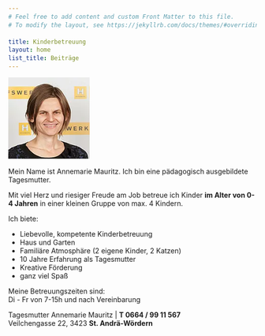 ```yaml
---
# Feel free to add content and custom Front Matter to this file.
# To modify the layout, see https://jekyllrb.com/docs/themes/#overriding-theme-defaults

title: Kinderbetreuung
layout: home
list_title: Beiträge
---
```


![Annemarie Mauritz](/assets/annemarie_mauritz.png)

Mein Name ist Annemarie Mauritz. Ich bin eine pädagogisch
ausgebildete Tagesmutter.

Mit viel Herz und riesiger Freude am Job betreue ich Kinder **im Alter von 0-4 Jahren** in einer kleinen Gruppe von max. 4 Kindern.

Ich biete:
* Liebevolle, kompetente Kinderbetreuung
* Haus und Garten
* Familiäre Atmosphäre (2 eigene Kinder, 2 Katzen)
* 10 Jahre Erfahrung als Tagesmutter
* Kreative Förderung
* ganz viel Spaß

Meine Betreuungszeiten sind:\
Di - Fr von 7-15h und nach Vereinbarung

Tagesmutter Annemarie Mauritz | **T 0664 / 99 11 567**\
Veilchengasse 22, 3423 **St. Andrä-Wördern**

